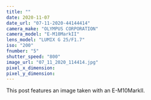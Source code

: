 ```yaml
---
title: ""
date: 2020-11-07
date_url: "07-11-2020-44144414"
camera_make: "OLYMPUS CORPORATION"
camera_model: "E-M10MarkII"
lens_model: "LUMIX G 25/F1.7"
iso: "200"
fnumber: "5"
shutter_speed: "800"
image_url: "07_11_2020_114414.jpg"
pixel_x_dimension: 
pixel_y_dimension: 
---
```


This post features an image taken with an E-M10MarkII.